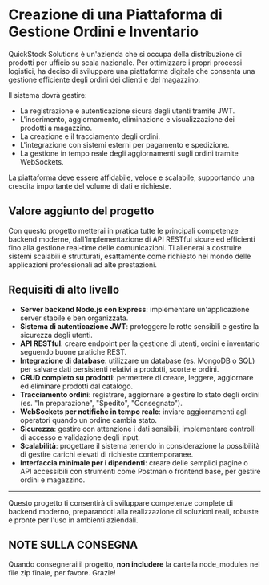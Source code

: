# Creazione di una Piattaforma di Gestione Ordini e Inventario




QuickStock Solutions è un'azienda che si occupa della distribuzione di prodotti per ufficio su scala nazionale. Per ottimizzare i propri processi logistici, ha deciso di sviluppare una piattaforma digitale che consenta una gestione efficiente degli ordini dei clienti e del magazzino.

Il sistema dovrà gestire:
- La registrazione e autenticazione sicura degli utenti tramite JWT.
- L'inserimento, aggiornamento, eliminazione e visualizzazione dei prodotti a magazzino.
- La creazione e il tracciamento degli ordini.
- L'integrazione con sistemi esterni per pagamento e spedizione.
- La gestione in tempo reale degli aggiornamenti sugli ordini tramite WebSockets.

La piattaforma deve essere affidabile, veloce e scalabile, supportando una crescita importante del volume di dati e richieste.

## Valore aggiunto del progetto

Con questo progetto metterai in pratica tutte le principali competenze backend moderne, dall'implementazione di API RESTful sicure ed efficienti fino alla gestione real-time delle comunicazioni. Ti allenerai a costruire sistemi scalabili e strutturati, esattamente come richiesto nel mondo delle applicazioni professionali ad alte prestazioni.

## Requisiti di alto livello

- **Server backend Node.js con Express**: implementare un'applicazione server stabile e ben organizzata.
- **Sistema di autenticazione JWT**: proteggere le rotte sensibili e gestire la sicurezza degli utenti.
- **API RESTful**: creare endpoint per la gestione di utenti, ordini e inventario seguendo buone pratiche REST.
- **Integrazione di database**: utilizzare un database (es. MongoDB o SQL) per salvare dati persistenti relativi a prodotti, scorte e ordini.
- **CRUD completo su prodotti**: permettere di creare, leggere, aggiornare ed eliminare prodotti dal catalogo.
- **Tracciamento ordini**: registrare, aggiornare e gestire lo stato degli ordini (es. "In preparazione", "Spedito", "Consegnato").
- **WebSockets per notifiche in tempo reale**: inviare aggiornamenti agli operatori quando un ordine cambia stato.
- **Sicurezza**: gestire con attenzione i dati sensibili, implementare controlli di accesso e validazione degli input.
- **Scalabilità**: progettare il sistema tenendo in considerazione la possibilità di gestire carichi elevati di richieste contemporanee.
- **Interfaccia minimale per i dipendenti**: creare delle semplici pagine o API accessibili con strumenti come Postman o frontend base, per gestire ordini e magazzino.

---

Questo progetto ti consentirà di sviluppare competenze complete di backend moderno, preparandoti alla realizzazione di soluzioni reali, robuste e pronte per l'uso in ambienti aziendali.

## NOTE SULLA CONSEGNA

Quando consegnerai il progetto, **non includere** la cartella node\_modules nel file zip finale, per favore. Grazie!